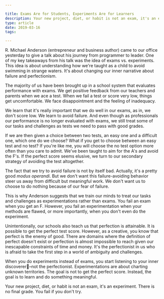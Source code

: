 ```yaml
---

title: Exams Are for Students, Experiments Are for Learners
description: Your new project, diet, or habit is not an exam, it's an experiment
type: article
date: 2019-03-16
tags:

---
```


R. Michael Anderson (entrepreneur and business author) came to our office yesterday to give a talk about his journey from programmer to leader. One of my key takeaways from his talk was the idea of exams vs. experiments. This idea is about understanding how we're taught as a child to avoid swimming in strange waters. It's about changing our inner narrative about failure and perfectionism.

The majority of us have been brought up in a school system that evaluates performance with exams. We get positive feedback from our teachers and parents when we ace a test. When we fail a test or score very low, things get uncomfortable. We face disappointment and the feeling of inadequacy.

We learn that it's really important that we do well in our exams, as in, we don't score low. We learn to avoid failure. And even though as professionals our performance is no longer evaluated with exams, we still treat some of our tasks and challenges as tests we need to pass with good grades.

If we are then given a choice between two tests, an easy one and a difficult one, which one do we choose? What if you get to choose between an easy test and no test? If you're like me, you will choose the no test option more often than you care to admit. We've been taught to aim for the A's and avoid the F's. If the perfect score seems elusive, we turn to our secondary strategy of avoiding the test altogether.

The fact that we try to avoid failure is not by itself bad. Actually, it's a pretty good *modus operandi*. But we don't want this failure-avoiding behavior steer us away from difficult but meaningful work. We don't want us to choose to do nothing because of our fear of failure.

This is why Anderson suggests that we train our minds to treat our tasks and challenges as experimentations rather than exams. You fail an exam when you get an F. However, you fail an experimentation when your methods are flawed, or more importantly, when you don't even do the experiment.

Unintentionally, our schools also teach us that perfection is attainable. It is possible to get the perfect test score. However, as a creative, you know that perfect is the enemy of good. There are domains where the definition of perfect doesn't exist or perfection is almost impossible to reach given our inescapable constraints of time and money. It's the perfectionist in us who is afraid to take the first step in a world of ambiguity and challenges.

When you do experiments instead of exams, you start listening to your inner discoverer–not the perfectionist. Experimentations are about charting unknown territories. The goal is not to get the perfect score. Instead, the goal is to learn and do something meaningful.

Your new project, diet, or habit is not an exam, it's an experiment. There is no final grade. You fail if you don't try.
